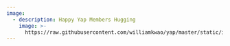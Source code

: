 ```yaml
---
image:
  - description: Happy Yap Members Hugging
    image: >-
      https://raw.githubusercontent.com/williamkwao/yap/master/static/img/ds7_6965.jpg
---
```


